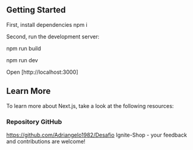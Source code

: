 ## Getting Started

First, install dependencies
npm i

Second, run the development server:

npm run build

npm run dev

Open [http://localhost:3000]

## Learn More

To learn more about Next.js, take a look at the following resources:

### Repository GitHub

https://github.com/Adriangelo1982/Desafio Ignite-Shop - your feedback and contributions are welcome!
